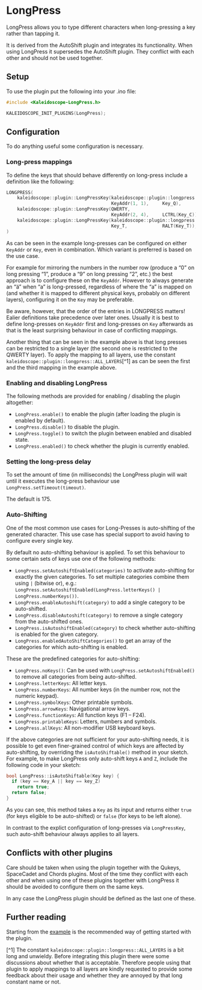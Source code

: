 # LongPress

LongPress allows you to type different characters when long-pressing a key
rather than tapping it.

It is derived from the AutoShift plugin and integrates its functionality. When
using LongPress it supersedes the AutoShift plugin. They conflict with each
other and should not be used together.


## Setup

To use the plugin put the following into your .ino file:

```c++
#include <Kaleidoscope-LongPress.h>

KALEIDOSCOPE_INIT_PLUGINS(LongPress);
```

## Configuration

To do anything useful some configuration is necessary.

### Long-press mappings

To define the keys that should behave differently on long-press include
a definition like the following:

```c++
LONGPRESS(
    kaleidoscope::plugin::LongPressKey(kaleidoscope::plugin::longpress::ALL_LAYERS,
                                       KeyAddr(1, 1),     Key_Q),                    // Long-press the key on QWERTY position of “q” to enter a “q” on all layers
    kaleidoscope::plugin::LongPressKey(QWERTY,
                                       KeyAddr(2, 4),     LCTRL(Key_C)),             // Long-press the key below the index finger to enter “Ctrl-C“ on the QWERTY layer
    kaleidoscope::plugin::LongPressKey(kaleidoscope::plugin::longpress::ALL_LAYERS,
                                       Key_T,             RALT(Key_T)),              // Long-press “t” to enter a “þ” on all layers
)
```

As can be seen in the example long-presses can be configured on either `KeyAddr`
or `Key`, even in combination. Which variant is preferred is based on the use
case.

For example for mirroring the numbers in the number row (produce a “0” on long
pressing “1”, produce a “9” on long pressing “2”, etc.) the best approach is to
configure these on the `KeyAddr`. However to always generate an “ä” when “a” is
long-pressed, regardless of where the “a” is mapped on (and whether it is mapped
to different physical keys, probably on different layers), configuring it on the
`Key` may be preferable.

Be aware, however, that the order of the entries in LONGPRESS matters! Ealier
definitions take precedence over later ones. Usually it is best to define
long-presses on `KeyAddr` first and long-presses on `Key` afterwards as that is
the least surprising behaviour in case of conflicting mappings.

Another thing that can be seen in the example above is that long presses can be
restricted to a single layer (the second one is restricted to the QWERTY
layer). To apply the mapping to all layers, use the constant
`kaleidoscope::plugin::longpress::ALL_LAYERS`[^1] as can be seen the first and the
third mapping in the example above.

### Enabling and disabling LongPress

The following methods are provided for enabling / disabling the plugin altogether:

- `LongPress.enable()` to enable the plugin (after loading the plugin is enabled by default).
- `LongPress.disable()` to disable the plugin.
- `LongPress.toggle()` to switch the plugin between enabled and disabled state.
- `LongPress.enabled()` to check whether the plugin is currently enabled.

### Setting the long-press delay

To set the amount of time (in milliseconds) the LongPress plugin will wait
until it executes the long-press behaviour use `LongPress.setTimeout(timeout)`.

The default is 175.

### Auto-Shifting

One of the most common use cases for Long-Presses is auto-shifting of the
generated character. This use case has special support to avoid having to
configure every single key.

By default no auto-shifting behaviour is applied. To set this behaviour to some
certain sets of keys use one of the following methods:

- `LongPress.setAutoshiftEnabled(categories)` to activate auto-shifting for exactly the given categories.
  To set multiple categories combine them using `|` (bitwise or), e.g.: `LongPress.setAutoshiftEnabled(LongPress.letterKeys() | LongPress.numberKeys())`.
- `LongPress.enableAutoshift(category)` to add a single category to be auto-shifted.
- `LongPress.disableAutoshift(category)` to remove a single category from the auto-shifted ones.
- `LongPress.isAutoshiftEnabled(category)` to check whether auto-shifting is enabled for the given category.
- `LongPress.enabledAutoShiftCategories()` to get an array of the categories for which auto-shifting is enabled.

These are the predefined categories for auto-shifting:

- `LongPress.noKeys()`: Can be used with `LongPress.setAutoshiftEnabled()` to remove all categories from being auto-shifted.
- `LongPress.letterKeys`: All letter keys.
- `LongPress.numberKeys`: All number keys (in the number row, not the numeric keypad).
- `LongPress.symbolKeys`: Other printable symbols.
- `LongPress.arrowKeys`: Navigational arrow keys.
- `LongPress.functionKeys`: All function keys (F1 – F24).
- `LongPress.printableKeys`: Letters, numbers and symbols.
- `LongPress.allKeys`: All non-modifier USB keyboard keys.

If the above categories are not sufficient for your auto-shifting needs, it is
possible to get even finer-grained control of which keys are affected by
auto-shifting, by overriding the `isAutoShiftable()` method in your sketch. For
example, to make LongPress only auto-shift keys `A` and `Z`, include the following
code in your sketch:

```c++
bool LongPress::isAutoShiftable(Key key) {
  if (key == Key_A || key == key_Z)
    return true;
  return false;
}
```

As you can see, this method takes a `Key` as its input and returns either
`true` (for keys eligible to be auto-shifted) or `false` (for keys to be left
alone).

In contrast to the explict configuration of long-presses via `LongPressKey`,
such auto-shift behaviour always applies to all layers.

## Conflicts with other plugins

Care should be taken when using the plugin together with the Qukeys, SpaceCadet
and Chords plugins. Most of the time they conflict with each other and when
using one of these plugins together with LongPress it should be avoided to
configure them on the same keys.

In any case the LongPress plugin should be defined as the last one of these.

## Further reading

Starting from the [example][plugin:example] is the recommended way of getting
started with the plugin.

[plugin:example]: /examples/Keystrokes/LongPress/LongPress.ino


[^1] The constant `kaleidoscope::plugin::longpress::ALL_LAYERS` is a bit long
and unwieldy. Before integrating this plugin there were some discussions about
whether that is acceptable. Therefore people using that plugin to apply
mappings to all layers are kindly requested to provide some feedback about
their usage and whether they are annoyed by that long constant name or not.
